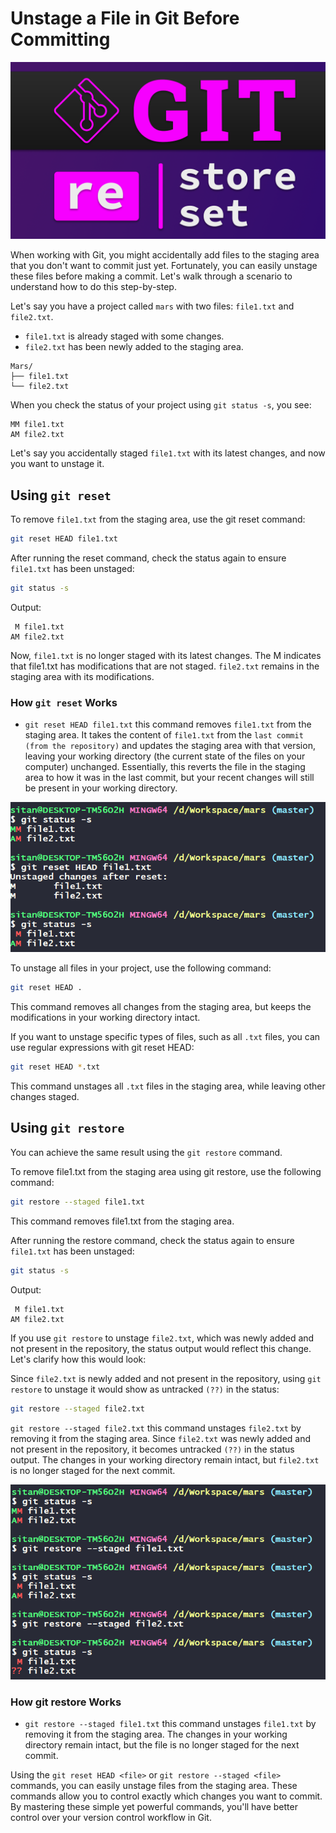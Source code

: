 # Unstage a File in Git Before Committing

![Logo](logo.png)

When working with Git, you might accidentally add files to the staging area that you don't want to commit just yet. Fortunately, you can easily unstage these files before making a commit. Let's walk through a scenario to understand how to do this step-by-step.

Let's say you have a project called `mars` with two files: `file1.txt` and `file2.txt`.

- `file1.txt` is already staged with some changes.
- `file2.txt` has been newly added to the staging area.

```
Mars/
├── file1.txt
└── file2.txt
```

When you check the status of your project using `git status -s`, you see:

```
MM file1.txt
AM file2.txt
```

Let's say you accidentally staged `file1.txt` with its latest changes, and now you want to unstage it.

## Using `git reset`

To remove `file1.txt` from the staging area, use the git reset command:

```sh
git reset HEAD file1.txt
```

After running the reset command, check the status again to ensure `file1.txt` has been unstaged:

```sh
git status -s
```

Output:

```
 M file1.txt
AM file2.txt
```

Now, `file1.txt` is no longer staged with its latest changes. The M indicates that file1.txt has modifications that are not staged. `file2.txt` remains in the staging area with its modifications.

### How `git reset` Works

- `git reset HEAD file1.txt` this command removes `file1.txt` from the staging area. It takes the content of `file1.txt` from the `last commit (from the repository)` and updates the staging area with that version, leaving your working directory (the current state of the files on your computer) unchanged. Essentially, this reverts the file in the staging area to how it was in the last commit, but your recent changes will still be present in your working directory.

![reset](reset.PNG)

To unstage all files in your project, use the following command:

```sh
git reset HEAD .
```

This command removes all changes from the staging area, but keeps the modifications in your working directory intact.

If you want to unstage specific types of files, such as all `.txt` files, you can use regular expressions with git reset HEAD:

```sh
git reset HEAD *.txt
```

This command unstages all `.txt` files in the staging area, while leaving other changes staged.


## Using `git restore`

You can achieve the same result using the `git restore` command.

To remove file1.txt from the staging area using git restore, use the following command:

```sh
git restore --staged file1.txt
```

This command removes file1.txt from the staging area.

After running the restore command, check the status again to ensure `file1.txt` has been unstaged:

```sh
git status -s
```

Output:

```
 M file1.txt
AM file2.txt
```

If you use `git restore` to unstage `file2.txt`, which was newly added and not present in the repository, the status output would reflect this change. Let's clarify how this would look:

Since `file2.txt` is newly added and not present in the repository, using `git restore` to unstage it would show as untracked `(??)` in the status:

```sh
git restore --staged file2.txt
```

`git restore --staged file2.txt` this command unstages `file2.txt` by removing it from the staging area. Since `file2.txt` was newly added and not present in the repository, it becomes untracked `(??)` in the status output. The changes in your working directory remain intact, but `file2.txt` is no longer staged for the next commit.

![restore](restore.PNG)

### How git restore Works
- `git restore --staged file1.txt` this command unstages `file1.txt` by removing it from the staging area. The changes in your working directory remain intact, but the file is no longer staged for the next commit.

Using the `git reset HEAD <file>` or `git restore --staged <file>` commands, you can easily unstage files from the staging area. These commands allow you to control exactly which changes you want to commit. By mastering these simple yet powerful commands, you'll have better control over your version control workflow in Git.
